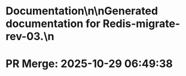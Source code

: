 # Documentation\n\nGenerated documentation for Redis-migrate-rev-03.\n

# PR Merge: 2025-10-29 06:49:38
